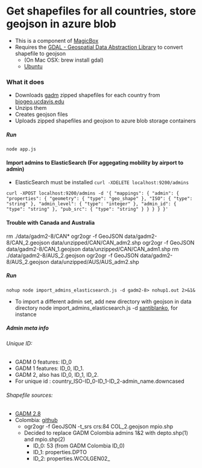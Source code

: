 # Get shapefiles for all countries, store geojson in azure blob
- This is a component of [MagicBox](https://github.com/unicef/magicbox/wiki)
- Requires the [GDAL - Geospatial Data Abstraction Library](http://www.gdal.org/) to convert shapefile to geojson
    - (On Mac OSX: brew install gdal)
    - [Ubuntu](http://www.sarasafavi.com/installing-gdalogr-on-ubuntu.html)

### What it does
- Downloads [gadm]( http://gadm.org) zipped shapefiles for each country from [biogeo.ucdavis.edu](http://biogeo.ucdavis.edu)
- Unzips them
- Creates geojson files
- Uploads zipped shapefiles and geojson to azure blob storage containers

##### Run
    node app.js


#### Import admins to ElasticSearch (For aggegating mobility by airport to admin)
- ElasticSearch must be installed
`curl -XDELETE localhost:9200/admins`

`curl -XPOST localhost:9200/admins -d '{
  "mappings": {
    "admin": {
      "properties": {
        "geometry": {
          "type": "geo_shape"
        },
        "ISO": {
          "type": "string"
        },
        "admin_level": {
          "type": "integer"
        },
        "admin_id": {
          "type": "string"
        },
        "pub_src": {
          "type": "string"
        }
      }
    }
  }
}'
`
#### Trouble with Canada and Australia
rm  ./data/gadm2-8/CAN*
ogr2ogr -f GeoJSON data/gadm2-8/CAN_2.geojson data/unzipped/CAN/CAN_adm2.shp
ogr2ogr -f GeoJSON data/gadm2-8/CAN_1.geojson data/unzipped/CAN/CAN_adm1.shp
rm  ./data/gadm2-8/AUS_2.geojson
ogr2ogr -f GeoJSON data/gadm2-8/AUS_2.geojson data/unzipped/AUS/AUS_adm2.shp
##### Run
    nohup node import_admins_elasticsearch.js -d gadm2-8> nohup1.out 2>&1&

- To import a different admin set, add new directory with geojson in data directory
    node import_admins_elasticsearch.js -d <name of directory>
[santiblanko](https://github.com/santiblanko/colombia.geojson), for instance


##### Admin meta info

###### Unique ID:
  - GADM 0 features: ID_0
  - GADM 1 features: ID_0, ID_1.
  - GADM 2, also has ID_0, ID_1, ID_2.
  - For unique id : country_ISO-ID_0-ID_1-ID_2-admin_name.downcased

###### Shapefile sources:
- [GADM 2.8](http://biogeo.ucdavis.edu/data/gadm2.8/shp/)
- Colombia: [github](http://github.com/santiblanko/colombia.geojson)
  - ogr2ogr -f GeoJSON -t_srs crs:84 COL_2.geojson mpio.shp
  - Decided to replace GADM Colombia admins 1&2 with depto.shp(1) and mpio.shp(2)
    - ID_0: 53 (from GADM Colombia ID_0)
    - ID_1: properties.DPTO
    - ID_2: properties.WCOLGEN02_
